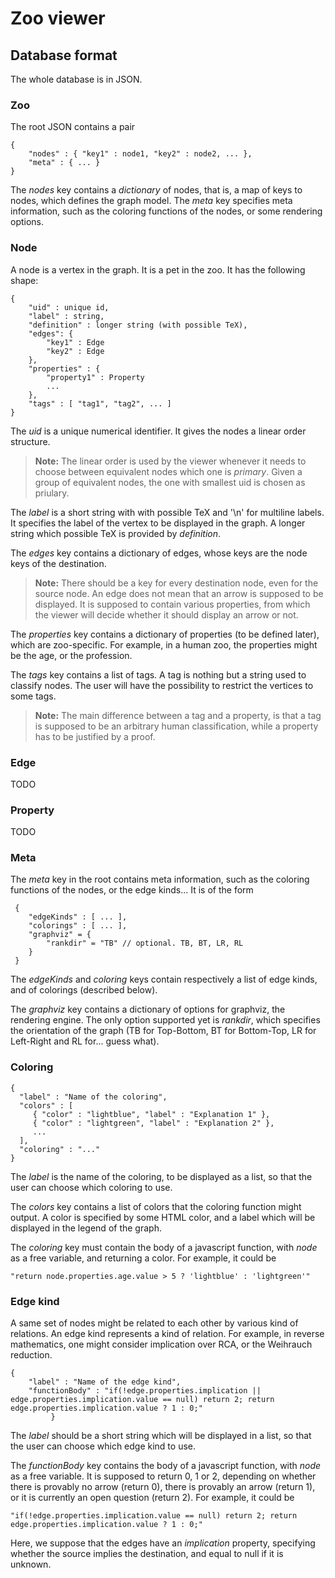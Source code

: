 # Zoo viewer

## Database format

The whole database is in JSON. 

### Zoo

The root JSON contains a pair

    {
	    "nodes" : { "key1" : node1, "key2" : node2, ... },
	    "meta" : { ... }
    }

The *nodes* key contains a *dictionary* of nodes, that is, a map of keys to nodes, which defines the graph model.
The *meta* key specifies meta information, such as the coloring functions of the nodes, or some rendering options.

### Node

A node is a vertex in the graph. It is a pet in the zoo. It has the following shape:

	{
	    "uid" : unique id,
		"label" : string,
		"definition" : longer string (with possible TeX),
		"edges": {
			"key1" : Edge
			"key2" : Edge
		},
		"properties" : {
			"property1" : Property
			...
		},
		"tags" : [ "tag1", "tag2", ... ]
	}

The *uid* is a unique numerical identifier.  It gives the nodes a linear order structure. 

> **Note:** The linear order is used by the viewer whenever it needs to choose between equivalent nodes which one is *primary*. Given a group of equivalent nodes, the one with smallest uid is chosen as priulary.

The *label* is a short string with with possible TeX and '\n' for multiline labels. It specifies the label of the vertex to be displayed in the graph. A longer string which possible TeX is provided by *definition*.

The *edges* key contains a dictionary of edges, whose keys are the node keys of the destination. 

> **Note:** There should be a key for every destination node, even for the source node. An edge does not mean that an arrow is supposed to be displayed. It is supposed to contain various properties, from which the viewer will decide whether it should display an arrow or not.

The *properties* key contains a dictionary of properties (to be defined later), which are zoo-specific. For example, in a human zoo, the properties might be the age, or the profession.

The *tags* key contains a list of tags. A tag is nothing but a string used to classify nodes. The user will have the possibility to restrict the vertices to some tags. 

> **Note:** The main difference between a tag and a property, is that a tag is supposed to be an arbitrary human classification, while a property has to be justified by a proof.

### Edge

TODO

### Property

TODO


### Meta

The *meta* key in the root contains meta information, such as the coloring functions of the nodes, or the edge kinds... It is of the form

	 {
		"edgeKinds" : [ ... ],
	    "colorings" : [ ... ],
	    "graphviz" = {
	        "rankdir" = "TB" // optional. TB, BT, LR, RL
	    }
	 }

The *edgeKinds* and *coloring* keys contain respectively a list of edge kinds, and of colorings (described below).

The *graphviz* key contains a dictionary of options for graphviz, the rendering engine. The only option supported yet is *rankdir*, which specifies the orientation of the graph (TB for Top-Bottom, BT for Bottom-Top, LR for Left-Right and RL for... guess what).

### Coloring

	{
	  "label" : "Name of the coloring",
	  "colors" : [
	     { "color" : "lightblue", "label" : "Explanation 1" },
	     { "color" : "lightgreen", "label" : "Explanation 2" },
	     ...
	  ],
	  "coloring" : "..."
	}

The *label* is the name of the coloring, to be displayed as a list, so that the user can choose which coloring to use.

The *colors* key contains a list of colors that the coloring function might output. A color is specified by some HTML color, and a label which will be displayed in the legend of the graph.

The *coloring* key must contain the body of a javascript function, with *node* as a free variable, and returning a color. For example, it could be

	"return node.properties.age.value > 5 ? 'lightblue' : 'lightgreen'"

### Edge kind

A same set of nodes might be related to each other by various kind of relations. An edge kind represents a kind of relation. For example, in reverse mathematics, one might consider implication over RCA, or the Weihrauch reduction.

	{
		"label" : "Name of the edge kind",
	    "functionBody" : "if(!edge.properties.implication || edge.properties.implication.value == null) return 2; return edge.properties.implication.value ? 1 : 0;"
	         }

The *label* should be a short string which will be displayed in a list, so that the user can choose which edge kind to use.

The *functionBody* key contains the body of a javascript function, with *node* as a free variable. It is supposed to return 0, 1 or 2, depending on whether there is provably no arrow (return 0), there is provably an arrow (return 1), or it is currently an open question (return 2). For example, it could be

	"if(!edge.properties.implication.value == null) return 2; return edge.properties.implication.value ? 1 : 0;"

Here, we suppose that the edges have an *implication* property, specifying whether the source implies the destination, and equal to null if it is unknown.
